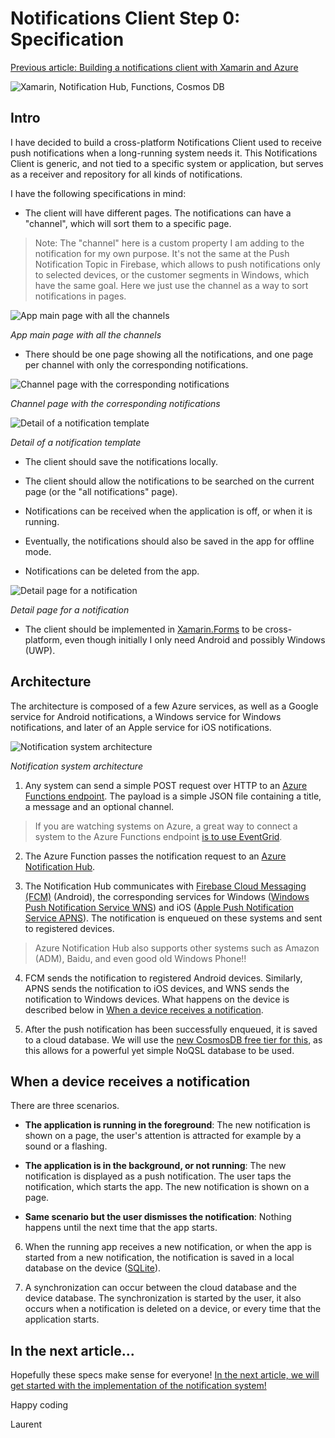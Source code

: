 # Notifications Client Step 0: Specification

[Previous article: Building a notifications client with Xamarin and Azure](./README.md)

![Xamarin, Notification Hub, Functions, Cosmos DB](https://i.imgur.com/Udszogi.png)

## Intro

I have decided to build a cross-platform Notifications Client used to receive push notifications when a long-running system needs it. This Notifications Client is generic, and not tied to a specific system or application, but serves as a receiver and repository for all kinds of notifications.

I have the following specifications in mind:

- The client will have different pages. The notifications can have a "channel", which will sort them to a specific page.

> Note: The "channel" here is a custom property I am adding to the notification for my own purpose. It's not the same at the Push Notification Topic in Firebase, which allows to push notifications only to selected devices, or the customer segments in Windows, which have the same goal. Here we just use the channel as a way to sort notifications in pages.

![App main page with all the channels](https://i.imgur.com/VgEF7yZ.png)

*App main page with all the channels*

- There should be one page showing all the notifications, and one page per channel with only the corresponding notifications.

![Channel page with the corresponding notifications](https://i.imgur.com/ltjgQbb.png)

*Channel page with the corresponding notifications*

![Detail of a notification template](https://i.imgur.com/hQSxBSb.png)

*Detail of a notification template*

- The client should save the notifications locally.

- The client should allow the notifications to be searched on the current page (or the "all notifications" page).

- Notifications can be received when the application is off, or when it is running.

- Eventually, the notifications should also be saved in the app for offline mode.

- Notifications can be deleted from the app.

![Detail page for a notification](https://i.imgur.com/XbETnSJ.png)

*Detail page for a notification*

- The client should be implemented in [Xamarin.Forms](http://gslb.ch/d424b) to be cross-platform, even though initially I only need Android and possibly Windows (UWP).

## Architecture

The architecture is composed of a few Azure services, as well as a Google service for Android notifications, a Windows service for Windows notifications, and later of an Apple service for iOS notifications.

![Notification system architecture](https://i.imgur.com/cPGS4vU.png)

*Notification system architecture*

1. Any system can send a simple POST request over HTTP to an [Azure Functions endpoint](http://gslb.ch/d10b). The payload is a simple JSON file containing a title, a message and an optional channel.

> If you are watching systems on Azure, a great way to connect a system to the Azure Functions endpoint [is to use EventGrid](http://gslb.ch/d430b).

2. The Azure Function passes the notification request to an [Azure Notification Hub](http://gslb.ch/d425b).

3. The Notification Hub communicates with [Firebase Cloud Messaging (FCM)](http://gslb.ch/d426b) (Android), the corresponding services for Windows ([Windows Push Notification Service WNS](http://gslb.ch/d427b)) and iOS ([Apple Push Notification Service APNS](http://gslb.ch/d428b)). The notification is enqueued on these systems and sent to registered devices.

> Azure Notification Hub also supports other systems such as Amazon (ADM), Baidu, and even good old Windows Phone!!

4. FCM sends the notification to registered Android devices. Similarly, APNS sends the notification to iOS devices, and WNS sends the notification to Windows devices. What happens on the device is described below in [When a device receives a notification](#NotificationOnDevice).

5. After the push notification has been successfully enqueued, it is saved to a cloud database. We will use the [new CosmosDB free tier for this](http://gslb.ch/d422b), as this allows for a powerful yet simple NoQSL database to be used.

<a id="NotificationOnDevice"></a>
## When a device receives a notification

There are three scenarios. 

- **The application is running in the foreground**: The new notification is shown on a page, the user's attention is attracted for example by a sound or a flashing.

- **The application is in the background, or not running**: The new notification is displayed as a push notification. The user taps the notification, which starts the app. The new notification is shown on a page.

- **Same scenario but the user dismisses the notification**: Nothing happens until the next time that the app starts.

6. When the running app receives a new notification, or when the app is started from a new notification, the notification is saved in a local database on the device ([SQLite](http://gslb.ch/d429b)). 

7. A synchronization can occur between the cloud database and the device database. The synchronization is started by the user, it also occurs when a notification is deleted on a device, or every time that the application starts.

## In the next article...

Hopefully these specs make sense for everyone! [In the next article, we will get started with the implementation of the notification system!](./step10.md)

Happy coding

Laurent